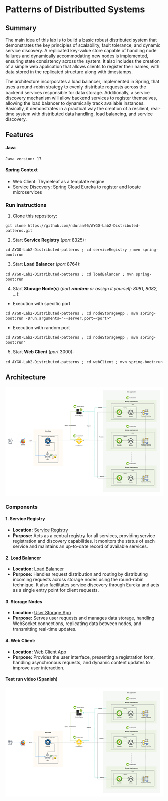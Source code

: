 # Patterns of Distributted Systems

## Summary

The main idea of this lab is to build a basic robust distributed system that demonstrates the key principles of scalability, fault tolerance, and dynamic service discovery. A replicated key-value store capable of handling node failures and dynamically accommodating new nodes is implemented, ensuring state consistency across the system. It also includes the creation of a simple web application that allows clients to register their names, with data stored in the replicated structure along with timestamps.

The architecture incorporates a load balancer, implemented in Spring, that uses a round-robin strategy to evenly distribute requests across the backend services responsible for data storage. Additionally, a service discovery mechanism will allow backend services to register themselves, allowing the load balancer to dynamically track available instances. Basically, it demonstrates in a practical way the creation of a resilient, real-time system with distributed data handling, load balancing, and service discovery.

## Features

#### Java
```
Java version: 17
```

#### Spring Context

- Web Client: Thymeleaf as a template engine
- Service Discovery: Spring Cloud Eureka to register and locate microservices

### Run Instructions

1. Clone this repository:
```
git clone https://github.com/nduran06/AYGO-Lab2-Distributed-patterns.git
```
2. Start **Service Registry** (*port* 8325):
```
cd AYGO-Lab2-Distributed-patterns ; cd serviceRegistry ; mvn spring-boot:run
```
3.  Start **Load Balancer** (*port* 8764):
```
cd AYGO-Lab2-Distributed-patterns ; cd loadBalancer ; mvn spring-boot:run
```
4.  Start **Storage Node(s)** (*port* ***random*** *or assign it yourself: 8081, 8082, ...*):

* Execution with specific port
```
cd AYGO-Lab2-Distributed-patterns ; cd nodeStorageApp ; mvn spring-boot:run -Drun.arguments="--server.port=<port>"
```

* Execution with random port
```
cd AYGO-Lab2-Distributed-patterns ; cd nodeStorageApp ; mvn spring-boot:run"
```

5.  Start **Web Client** (*port* 3000):
```
cd AYGO-Lab2-Distributed-patterns ; cd webClient ; mvn spring-boot:run
```

## Architecture

![](imgs/lab2-arqui.png)

### Components

#### 1. Service Registry

- **Location:** [Service Registry](https://github.com/nduran06/AYGO-Lab2-Distributed-patterns/tree/main/serviceRegistry "serviceRegistry")
- **Purpose:** Acts as a central registry for all services, providing service registration and discovery capabilities. It monitors the status of each service and maintains an up-to-date record of available services.

#### 2. Load Balancer

- **Location:** [Load Balancer](https://github.com/nduran06/AYGO-Lab2-Distributed-patterns/tree/main/loadBalancer "loadBalancer")
- **Purpose:** Handles request distribution and routing by distributing incoming requests across storage nodes using the round-robin technique. It also facilitates service discovery through Eureka and acts as a single entry point for client requests.

#### 3. Storage Nodes 

- **Location:** [User Storage App](https://github.com/nduran06/AYGO-Lab2-Distributed-patterns/tree/main/nodeStorageApp "nodeStorageApp")
- **Purpose:** Serves user requests and manages data storage, handling WebSocket connections, replicating data between nodes, and transmitting real-time updates.

#### 4. Web Client:

- **Location:** [Web Client App](https://github.com/nduran06/AYGO-Lab2-Distributed-patterns/tree/main/webClient "webClient")
- **Purpose:** Provides the user interface, presenting a registration form, handling asynchronous requests, and dynamic content updates to improve user interaction.

#### Test run video (Spanish)
[![asciicast](https://github.com/nduran06/AYGO-Lab2-Distributed-patterns/blob/main/imgs/lab2-arqui.png)](https://pruebacorreoescuelaingeduco-my.sharepoint.com/:v:/g/personal/natalia_duran-v_mail_escuelaing_edu_co/EQB7ol7zS-9OjN9ylLVW-7kBpa2fvzybkIYYBjPqZbcDJw?nav=eyJyZWZlcnJhbEluZm8iOnsicmVmZXJyYWxBcHAiOiJPbmVEcml2ZUZvckJ1c2luZXNzIiwicmVmZXJyYWxBcHBQbGF0Zm9ybSI6IldlYiIsInJlZmVycmFsTW9kZSI6InZpZXciLCJyZWZlcnJhbFZpZXciOiJNeUZpbGVzTGlua0NvcHkifX0&e=KQvCg2)


